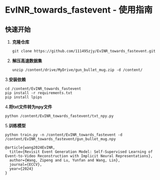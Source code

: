 # EvINR_towards_fastevent - 使用指南

## 快速开始

1. **克隆仓库**
   ```
   git clone https://github.com/111495zjy/EvINR_towards_fastevent.git
   ```
2. **解压高速数据集**
   ```
   unzip /content/drive/MyDrive/gun_bullet_mug.zip -d /content/
   ```
3.**安装依赖**
   ```
   cd /content/EvINR_towards_fastevent
   pip install -r requirements.txt
   pip install lpips
   ```
4.**将txt文件转为npy文件**
   ```
   python /content/EvINR_towards_fastevent/txt_npy.py
   ```
5.**训练模型**
   ```
   python train.py -n /content/EvINR_towards_fastevent -d /content/EvINR_towards_fastevent/gun_bullet_mug.npy
   ```




```
@article{wang2024EvINR,
  title={Revisit Event Generation Model: Self-Supervised Learning of Event-to-Video Reconstruction with Implicit Neural Representations},
  author={Wang, Zipeng and Lu, Yunfan and Wang, Lin},
  journal={ECCV},
  year={2024}
}
```
